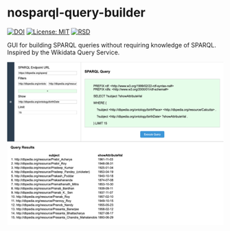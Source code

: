 # nosparql-query-builder
[![DOI](https://zenodo.org/badge/DOI/10.5281/zenodo.13521901.svg)](https://doi.org/10.5281/zenodo.13521901) [![License: MIT](https://img.shields.io/badge/License-MIT-yellow.svg)](https://opensource.org/licenses/MIT) [![RSD](https://img.shields.io/badge/rsd-grlc_sustainability-blue.svg)](https://research-software-directory.org/projects/enhancing-the-sustainability-of-grlc)



GUI for building SPARQL queries without requiring knowledge of SPARQL. Inspired by the Wikidata Query Service.

![screenshot](https://github.com/clariah-grlc-sustainability/nosparql-query-builder/blob/main/images/screenshot.png?raw=true)
